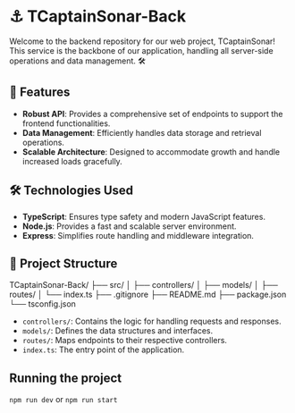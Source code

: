 # ⚓ TCaptainSonar-Back

Welcome to the backend repository for our web project, TCaptainSonar! This service is the backbone of our application, handling all server-side operations and data management. 🛠️

## 🚀 Features

- **Robust API**: Provides a comprehensive set of endpoints to support the frontend functionalities.
- **Data Management**: Efficiently handles data storage and retrieval operations.
- **Scalable Architecture**: Designed to accommodate growth and handle increased loads gracefully.

## 🛠️ Technologies Used

- **TypeScript**: Ensures type safety and modern JavaScript features.
- **Node.js**: Provides a fast and scalable server environment.
- **Express**: Simplifies route handling and middleware integration.

## 📂 Project Structure
TCaptainSonar-Back/ 
  ├── src/ │ 
           ├── controllers/ │ 
           ├── models/ │ 
           ├── routes/ │ 
           └── index.ts 
  ├── .gitignore 
  ├── README.md
  ├── package.json 
  └── tsconfig.json

- `controllers/`: Contains the logic for handling requests and responses.
- `models/`: Defines the data structures and interfaces.
- `routes/`: Maps endpoints to their respective controllers.
- `index.ts`: The entry point of the application.


## Running the project 
`npm run dev` or `npm run start`
